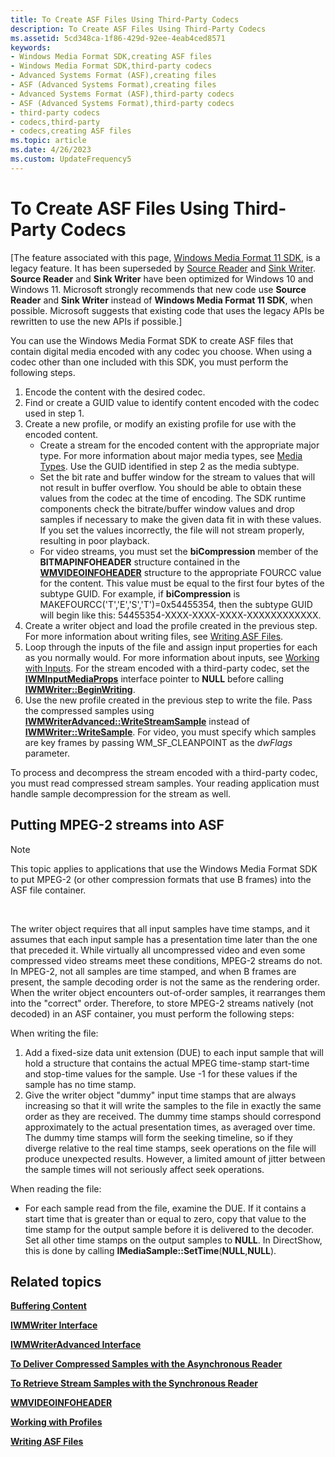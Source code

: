 ```yaml
---
title: To Create ASF Files Using Third-Party Codecs
description: To Create ASF Files Using Third-Party Codecs
ms.assetid: 5cd348ca-1f86-429d-92ee-4eab4ced8571
keywords:
- Windows Media Format SDK,creating ASF files
- Windows Media Format SDK,third-party codecs
- Advanced Systems Format (ASF),creating files
- ASF (Advanced Systems Format),creating files
- Advanced Systems Format (ASF),third-party codecs
- ASF (Advanced Systems Format),third-party codecs
- third-party codecs
- codecs,third-party
- codecs,creating ASF files
ms.topic: article
ms.date: 4/26/2023
ms.custom: UpdateFrequency5
---
```


# To Create ASF Files Using Third-Party Codecs

\[The feature associated with this page, [Windows Media Format 11 SDK](/windows/win32/wmformat/windows-media-format-11-sdk), is a legacy feature. It has been superseded by [Source Reader](/windows/win32/medfound/source-reader) and [Sink Writer](/windows/win32/medfound/sink-writer). **Source Reader** and **Sink Writer** have been optimized for Windows 10 and Windows 11. Microsoft strongly recommends that new code use **Source Reader** and **Sink Writer** instead of **Windows Media Format 11 SDK**, when possible. Microsoft suggests that existing code that uses the legacy APIs be rewritten to use the new APIs if possible.\]

You can use the Windows Media Format SDK to create ASF files that contain digital media encoded with any codec you choose. When using a codec other than one included with this SDK, you must perform the following steps.

1.  Encode the content with the desired codec.
2.  Find or create a GUID value to identify content encoded with the codec used in step 1.
3.  Create a new profile, or modify an existing profile for use with the encoded content.
    -   Create a stream for the encoded content with the appropriate major type. For more information about major media types, see [Media Types](media-types.md). Use the GUID identified in step 2 as the media subtype.
    -   Set the bit rate and buffer window for the stream to values that will not result in buffer overflow. You should be able to obtain these values from the codec at the time of encoding. The SDK runtime components check the bitrate/buffer window values and drop samples if necessary to make the given data fit in with these values. If you set the values incorrectly, the file will not stream properly, resulting in poor playback.
    -   For video streams, you must set the **biCompression** member of the **BITMAPINFOHEADER** structure contained in the [**WMVIDEOINFOHEADER**](/previous-versions/windows/desktop/api/wmsdkidl/ns-wmsdkidl-wmvideoinfoheader) structure to the appropriate FOURCC value for the content. This value must be equal to the first four bytes of the subtype GUID. For example, if **biCompression** is MAKEFOURCC('T','E','S','T')=0x54455354, then the subtype GUID will begin like this: 54455354-XXXX-XXXX-XXXX-XXXXXXXXXXXX.
4.  Create a writer object and load the profile created in the previous step. For more information about writing files, see [Writing ASF Files](writing-asf-files.md).
5.  Loop through the inputs of the file and assign input properties for each as you normally would. For more information about inputs, see [Working with Inputs](working-with-inputs.md). For the stream encoded with a third-party codec, set the [**IWMInputMediaProps**](/previous-versions/windows/desktop/api/wmsdkidl/nn-wmsdkidl-iwminputmediaprops) interface pointer to **NULL** before calling [**IWMWriter::BeginWriting**](/previous-versions/windows/desktop/api/Wmsdkidl/nf-wmsdkidl-iwmwriter-beginwriting).
6.  Use the new profile created in the previous step to write the file. Pass the compressed samples using [**IWMWriterAdvanced::WriteStreamSample**](/previous-versions/windows/desktop/api/Wmsdkidl/nf-wmsdkidl-iwmwriteradvanced-writestreamsample) instead of [**IWMWriter::WriteSample**](/previous-versions/windows/desktop/api/Wmsdkidl/nf-wmsdkidl-iwmwriter-writesample). For video, you must specify which samples are key frames by passing WM\_SF\_CLEANPOINT as the *dwFlags* parameter.

To process and decompress the stream encoded with a third-party codec, you must read compressed stream samples. Your reading application must handle sample decompression for the stream as well.

## Putting MPEG-2 streams into ASF

> [!Note]  
> This topic applies to applications that use the Windows Media Format SDK to put MPEG-2 (or other compression formats that use B frames) into the ASF file container.

 

The writer object requires that all input samples have time stamps, and it assumes that each input sample has a presentation time later than the one that preceded it. While virtually all uncompressed video and even some compressed video streams meet these conditions, MPEG-2 streams do not. In MPEG-2, not all samples are time stamped, and when B frames are present, the sample decoding order is not the same as the rendering order. When the writer object encounters out-of-order samples, it rearranges them into the "correct" order. Therefore, to store MPEG-2 streams natively (not decoded) in an ASF container, you must perform the following steps:

When writing the file:

1.  Add a fixed-size data unit extension (DUE) to each input sample that will hold a structure that contains the actual MPEG time-stamp start-time and stop-time values for the sample. Use -1 for these values if the sample has no time stamp.
2.  Give the writer object "dummy" input time stamps that are always increasing so that it will write the samples to the file in exactly the same order as they are received. The dummy time stamps should correspond approximately to the actual presentation times, as averaged over time. The dummy time stamps will form the seeking timeline, so if they diverge relative to the real time stamps, seek operations on the file will produce unexpected results. However, a limited amount of jitter between the sample times will not seriously affect seek operations.

When reading the file:

-   For each sample read from the file, examine the DUE. If it contains a start time that is greater than or equal to zero, copy that value to the time stamp for the output sample before it is delivered to the decoder. Set all other time stamps on the output samples to **NULL**. In DirectShow, this is done by calling **IMediaSample::SetTime**(**NULL**,**NULL**).

## Related topics

<dl> <dt>

[**Buffering Content**](buffering-content.md)
</dt> <dt>

[**IWMWriter Interface**](/previous-versions/windows/desktop/api/wmsdkidl/nn-wmsdkidl-iwmwriter)
</dt> <dt>

[**IWMWriterAdvanced Interface**](/previous-versions/windows/desktop/api/wmsdkidl/nn-wmsdkidl-iwmwriteradvanced)
</dt> <dt>

[**To Deliver Compressed Samples with the Asynchronous Reader**](to-deliver-compressed-samples-with-the-asynchronous-reader.md)
</dt> <dt>

[**To Retrieve Stream Samples with the Synchronous Reader**](to-retrieve-stream-samples-with-the-synchronous-reader.md)
</dt> <dt>

[**WMVIDEOINFOHEADER**](/previous-versions/windows/desktop/api/wmsdkidl/ns-wmsdkidl-wmvideoinfoheader)
</dt> <dt>

[**Working with Profiles**](working-with-profiles.md)
</dt> <dt>

[**Writing ASF Files**](writing-asf-files.md)
</dt> </dl>

 

 




